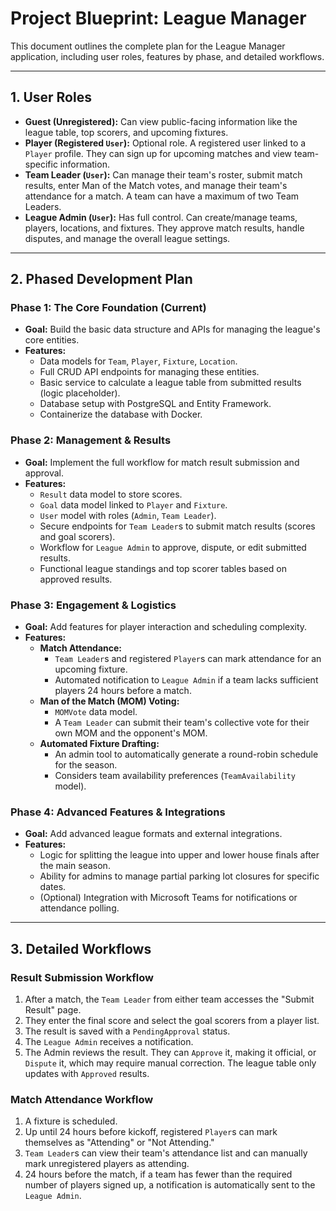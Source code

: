 # Project Blueprint: League Manager

This document outlines the complete plan for the League Manager application, including user roles, features by phase, and detailed workflows.

---

## 1. User Roles

* **Guest (Unregistered):** Can view public-facing information like the league table, top scorers, and upcoming fixtures.
* **Player (Registered `User`):** Optional role. A registered user linked to a `Player` profile. They can sign up for upcoming matches and view team-specific information.
* **Team Leader (`User`):** Can manage their team's roster, submit match results, enter Man of the Match votes, and manage their team's attendance for a match. A team can have a maximum of two Team Leaders.
* **League Admin (`User`):** Has full control. Can create/manage teams, players, locations, and fixtures. They approve match results, handle disputes, and manage the overall league settings.

---

## 2. Phased Development Plan

### **Phase 1: The Core Foundation (Current)**
* **Goal:** Build the basic data structure and APIs for managing the league's core entities.
* **Features:**
    * Data models for `Team`, `Player`, `Fixture`, `Location`.
    * Full CRUD API endpoints for managing these entities.
    * Basic service to calculate a league table from submitted results (logic placeholder).
    * Database setup with PostgreSQL and Entity Framework.
    * Containerize the database with Docker.

### **Phase 2: Management & Results**
* **Goal:** Implement the full workflow for match result submission and approval.
* **Features:**
    * `Result` data model to store scores.
    * `Goal` data model linked to `Player` and `Fixture`.
    * `User` model with roles (`Admin`, `Team Leader`).
    * Secure endpoints for `Team Leader`s to submit match results (scores and goal scorers).
    * Workflow for `League Admin` to approve, dispute, or edit submitted results.
    * Functional league standings and top scorer tables based on approved results.

### **Phase 3: Engagement & Logistics**
* **Goal:** Add features for player interaction and scheduling complexity.
* **Features:**
    * **Match Attendance:**
        * `Team Leader`s and registered `Player`s can mark attendance for an upcoming fixture.
        * Automated notification to `League Admin` if a team lacks sufficient players 24 hours before a match.
    * **Man of the Match (MOM) Voting:**
        * `MOMVote` data model.
        * A `Team Leader` can submit their team's collective vote for their own MOM and the opponent's MOM.
    * **Automated Fixture Drafting:**
        * An admin tool to automatically generate a round-robin schedule for the season.
        * Considers team availability preferences (`TeamAvailability` model).

### **Phase 4: Advanced Features & Integrations**
* **Goal:** Add advanced league formats and external integrations.
* **Features:**
    * Logic for splitting the league into upper and lower house finals after the main season.
    * Ability for admins to manage partial parking lot closures for specific dates.
    * (Optional) Integration with Microsoft Teams for notifications or attendance polling.

---

## 3. Detailed Workflows

### **Result Submission Workflow**
1.  After a match, the `Team Leader` from either team accesses the "Submit Result" page.
2.  They enter the final score and select the goal scorers from a player list.
3.  The result is saved with a `PendingApproval` status.
4.  The `League Admin` receives a notification.
5.  The Admin reviews the result. They can `Approve` it, making it official, or `Dispute` it, which may require manual correction. The league table only updates with `Approved` results.

### **Match Attendance Workflow**
1.  A fixture is scheduled.
2.  Up until 24 hours before kickoff, registered `Player`s can mark themselves as "Attending" or "Not Attending."
3.  `Team Leader`s can view their team's attendance list and can manually mark unregistered players as attending.
4.  24 hours before the match, if a team has fewer than the required number of players signed up, a notification is automatically sent to the `League Admin`.
